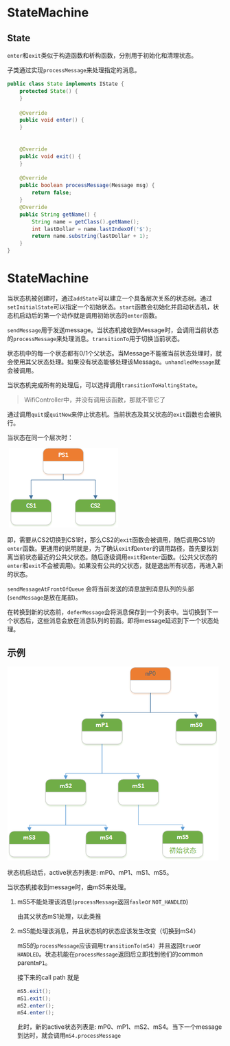 # StateMachine



## State

`enter`和`exit`类似于构造函数和析构函数，分别用于初始化和清理状态。

子类通过实现`processMessage`来处理指定的消息。

```java
public class State implements IState {
    protected State() {
    }

    @Override
    public void enter() {
    }

    
    @Override
    public void exit() {
    }

    @Override
    public boolean processMessage(Message msg) {
        return false;
    }
    @Override
    public String getName() {
        String name = getClass().getName();
        int lastDollar = name.lastIndexOf('$');
        return name.substring(lastDollar + 1);
    }
}

```



# StateMachine

当状态机被创建时，通过`addState`可以建立一个具备层次关系的状态树。通过`setInitialState`可以指定一个初始状态。`start`函数会初始化并启动状态机，状态机启动后的第一个动作就是调用初始状态的`enter`函数。

`sendMessage`用于发送message。当状态机接收到Message时，会调用当前状态的`processMessage`来处理消息。`transitionTo`用于切换当前状态。



状态机中的每一个状态都有0/1个父状态。当Message不能被当前状态处理时，就会使用其父状态处理。如果没有状态能够处理该Message。`unhandledMessage`就会被调用。



当状态机完成所有的处理后，可以选择调用`transitionToHaltingState`。

> WifiController中，并没有调用该函数，那就不管它了

通过调用`quit`或`quitNow`来停止状态机。当前状态及其父状态的`exit`函数也会被执行。



当状态在同一个层次时：

​			![1577965707482](images/1577965707482.png)

即，需要从CS2切换到CS1时，那么CS2的`exit`函数会被调用，随后调用CS1的`enter`函数。更通用的说明就是，为了确认`exit`和`enter`的调用路径，首先要找到离当前状态最近的公共父状态。随后逐级调用`exit`和`enter`函数。(公共父状态的`enter`和`exit`不会被调用)。如果没有公共的父状态，就是退出所有状态，再进入新的状态。



`sendMessageAtFrontOfQueue` 会将当前发送的消息放到消息队列的头部(`sendMessage`是放在尾部)。

在转换到新的状态前，`deferMessage`会将消息保存到一个列表中。当切换到下一个状态后，这些消息会放在消息队列的前面。即将message延迟到下一个状态处理。



## 示例

![1577966739067](images/1577966739067.png)



状态机启动后，active状态列表是: mP0、mP1、mS1、mS5。

当状态机接收到message时，由mS5来处理。

1. mS5不能处理该消息(`processMessage`返回`fasle`or `NOT_HANDLED`)

    由其父状态mS1处理，以此类推

2. mS5能处理该消息，并且状态机的状态应该发生改变（切换到mS4）

    mS5的`processMessage`应该调用`transitionTo(mS4) `并且返回`true`or `HANDLED`。状态机能在`processMessage`返回后立即找到他们的common parent`mP1`。

    接下来的call path 就是

    ```java
    mS5.exit();
    mS1.exit();
    mS2.enter();
    mS4.enter();
    ```

    此时，新的active状态列表是: mP0、mP1、mS2、mS4。当下一个message到达时，就会调用`mS4.processMessage`

    




